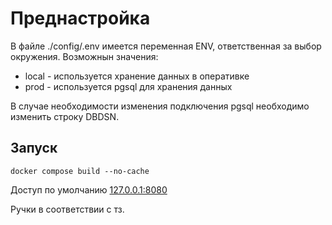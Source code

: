 # Преднастройка
В файле ./config/.env имеется переменная ENV, ответственная за выбор окружения. Возможнын значения:
- local - используется хранение данных в оперативке
- prod - используется pgsql для хранения данных

В случае необходимости изменения подключения pgsql необходимо изменить строку DBDSN.

## Запуск

```docker compose build --no-cache```

Доступ по умолчанию [127.0.0.1:8080](http://127.0.0.1:8080)

Ручки в соответствии с тз.